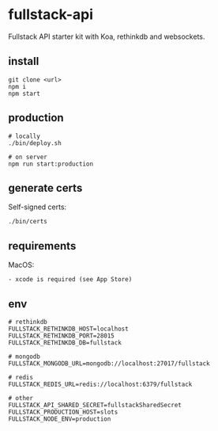 # fullstack-api

Fullstack API starter kit with Koa, rethinkdb and websockets.

## install
	
	git clone <url>
	npm i
	npm start

## production

    # locally
    ./bin/deploy.sh
    
    # on server
    npm run start:production

## generate certs

Self-signed certs:

    ./bin/certs

## requirements

MacOS:

	- xcode is required (see App Store)

## env

    # rethinkdb
    FULLSTACK_RETHINKDB_HOST=localhost
    FULLSTACK_RETHINKDB_PORT=28015
    FULLSTACK_RETHINKDB_DB=fullstack
    
    # mongodb
    FULLSTACK_MONGODB_URL=mongodb://localhost:27017/fullstack
    
    # redis
    FULLSTACK_REDIS_URL=redis://localhost:6379/fullstack
    
    # other
    FULLSTACK_API_SHARED_SECRET=fullstackSharedSecret
    FULLSTACK_PRODUCTION_HOST=slots
    FULLSTACK_NODE_ENV=production
